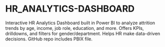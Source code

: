# HR_ANALYTICS-DASHBOARD
Interactive HR Analytics Dashboard built in Power BI to analyze attrition trends by age, income, job role, education, and more. Offers KPIs, drilldowns, and filters for gender/department. Helps HR make data-driven decisions. GitHub repo includes PBIX file.
